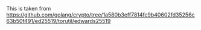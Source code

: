 This is taken from https://github.com/golang/crypto/tree/1a580b3eff7814fc9b40602fd35256c63b50f491/ed25519/torutil/edwards25519